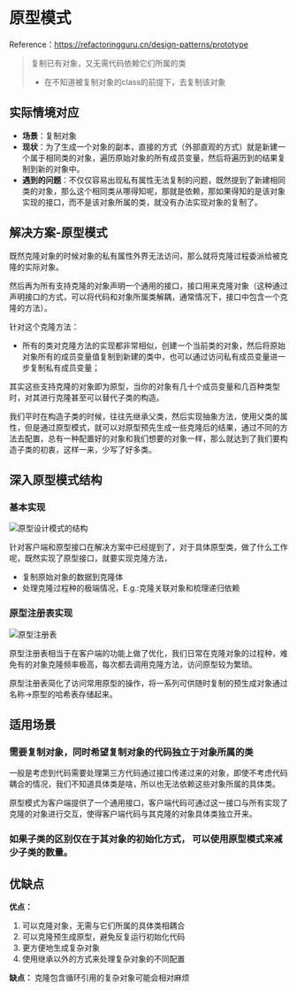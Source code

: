 # 原型模式

Reference：https://refactoringguru.cn/design-patterns/prototype

> 复制已有对象，又无需代码依赖它们所属的类
>
> - 在不知道被复制对象的class的前提下，去复制该对象

## 实际情境对应

- **场景**：复制对象
- **现状**：为了生成一个对象的副本，直接的方式（外部直观的方式）就是新建一个属于相同类的对象，遍历原始对象的所有成员变量，然后将遍历到的结果复制到新的对象中。
- **遇到的问题**：不仅仅容易出现私有属性无法复制的问题，既然提到了新建相同类的对象，那么这个相同类从哪得知呢，那就是依赖，那如果得知的是该对象实现的接口，而不是该对象所属的类，就没有办法实现对象的复制了。

## 解决方案-原型模式

既然克隆对象的时候对象的私有属性外界无法访问，那么就将克隆过程委派给被克隆的实际对象。

然后再为所有支持克隆的对象声明一个通用的接口，接口用来克隆对象（这种通过声明接口的方式，可以将代码和对象所属类解耦，通常情况下，接口中包含一个克隆的方法）。

针对这个克隆方法：

- 所有的类对克隆方法的实现都非常相似，创建一个当前类的对象，然后将原始对象所有的成员变量值复制到新建的类中，也可以通过访问私有成员变量进一步复制私有成员变量；

其实这些支持克隆的对象即为原型，当你的对象有几十个成员变量和几百种类型时，对其进行克隆甚至可以替代子类的构造。

我们平时在构造子类的时候，往往先继承父类，然后实现抽象方法，使用父类的属性，但是通过原型模式，就可以对原型预先生成一些克隆后的结果，通过不同的方法去配置，总有一种配置好的对象和我们想要的对象一样，那么就达到了我们要构造子类的初衷，这样一来，少写了好多类。

## 深入原型模式结构

### 基本实现

![原型设计模式的结构](https://refactoringguru.cn/images/patterns/diagrams/prototype/structure.png)

针对客户端和原型接口在解决方案中已经提到了，对于具体原型类，做了什么工作呢，既然实现了原型接口，就要实现克隆方法，

- 复制原始对象的数据到克隆体
- 处理克隆过程种的极端情况，E.g.:克隆关联对象和梳理递归依赖

### 原型注册表实现

![原型注册表](https://refactoringguru.cn/images/patterns/diagrams/prototype/structure-prototype-cache.png)

原型注册表相当于在客户端的功能上做了优化，我们日常在克隆对象的过程种，难免有的对象克隆频率极高，每次都去调用克隆方法，访问原型较为繁琐。

原型注册表简化了访问常用原型的操作，将一系列可供随时复制的预生成对象通过名称->原型的哈希表存储起来。

## 适用场景

### 需要复制对象，同时希望复制对象的代码独立于对象所属的类

一般是考虑到代码需要处理第三方代码通过接口传递过来的对象，即使不考虑代码耦合的情况，我们不知道具体类是啥，所以也无法依赖这些对象所属的具体类。

原型模式为客户端提供了一个通用接口，客户端代码可通过这一接口与所有实现了克隆的对象进行交互，使得客户端代码与其克隆的对象具体类独立开来。

### 如果子类的区别仅在于其对象的初始化方式， 可以使用原型模式来减少子类的数量。

## 优缺点

**优点：**

1. 可以克隆对象，无需与它们所属的具体类相耦合
2. 可以克隆预生成原型，避免反复运行初始化代码
3. 更方便地生成复杂对象
4. 使用继承以外的方式来处理复杂对象的不同配置

**缺点：** 克隆包含循环引用的复杂对象可能会相对麻烦
